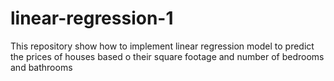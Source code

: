 # linear-regression-1
This repository show how to implement linear regression model to predict the prices of houses based o their square footage and number of bedrooms and bathrooms
